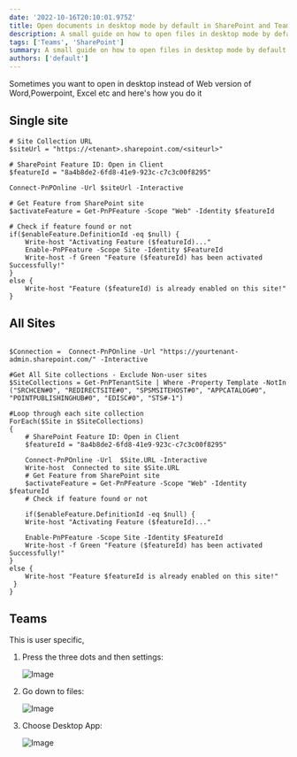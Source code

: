 ```yaml
---
date: '2022-10-16T20:10:01.975Z'
title: Open documents in desktop mode by default in SharePoint and Teams
description: A small guide on how to open files in desktop mode by default
tags: ['Teams', 'SharePoint']
summary: A small guide on how to open files in desktop mode by default
authors: ['default']
---
```


Sometimes you want to open in desktop instead of Web version of Word,Powerpoint, Excel etc and here's how you do it

## Single site

```
# Site Collection URL
$siteUrl = "https://<tenant>.sharepoint.com/<siteurl>"

# SharePoint Feature ID: Open in Client
$featureId = "8a4b8de2-6fd8-41e9-923c-c7c3c00f8295"

Connect-PnPOnline -Url $siteUrl -Interactive

# Get Feature from SharePoint site
$activateFeature = Get-PnPFeature -Scope "Web" -Identity $featureId

# Check if feature found or not
if($enableFeature.DefinitionId -eq $null) {
    Write-host "Activating Feature ($featureId)..."
    Enable-PnPFeature -Scope Site -Identity $FeatureId
    Write-host -f Green "Feature ($featureId) has been activated Successfully!"
}
else {
    Write-host "Feature ($featureId) is already enabled on this site!"
}

```

## All Sites

```

$Connection =  Connect-PnPOnline -Url "https://yourtenant-admin.sharepoint.com/" -Interactive

#Get All Site collections - Exclude Non-user sites
$SiteCollections = Get-PnPTenantSite | Where -Property Template -NotIn ("SRCHCEN#0", "REDIRECTSITE#0", "SPSMSITEHOST#0", "APPCATALOG#0", "POINTPUBLISHINGHUB#0", "EDISC#0", "STS#-1")

#Loop through each site collection
ForEach($Site in $SiteCollections)
{
    # SharePoint Feature ID: Open in Client
    $featureId = "8a4b8de2-6fd8-41e9-923c-c7c3c00f8295"

    Connect-PnPOnline -Url  $Site.URL -Interactive
    Write-host  Connected to site $Site.URL
    # Get Feature from SharePoint site
    $activateFeature = Get-PnPFeature -Scope "Web" -Identity $featureId
    # Check if feature found or not

    if($enableFeature.DefinitionId -eq $null) {
    Write-host "Activating Feature ($featureId)..."

    Enable-PnPFeature -Scope Site -Identity $FeatureId
    Write-host -f Green "Feature ($featureId) has been activated Successfully!"
}
else {
    Write-host "Feature $featureId is already enabled on this site!"
 }
}
```

## Teams

This is user specific,

1. Press the three dots and then settings:

   ![Image](/static/images/assets/OpenInDesktopDefault/1.png)

2. Go down to files:

   ![Image](/static/images/assets/OpenInDesktopDefault/3.png)

3. Choose Desktop App:

   ![Image](/static/images/assets/OpenInDesktopDefault/2.png)
